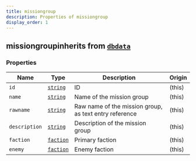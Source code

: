 ```yaml
---
title: missiongroup
description: Properties of missiongroup
display_order: 1
---
```


## missiongroupinherits from [`dbdata`](./dbdata.html)

### Properties

| Name | Type | Description | Origin |
|------|------|-------------|--------|
| `id` | [`string`](./string.html) | ID | (this) |
| `name` | [`string`](./string.html) | Name of the mission group | (this) |
| `rawname` | [`string`](./string.html) | Raw name of the mission group, as text entry reference | (this) |
| `description` | [`string`](./string.html) | Description of the mission group | (this) |
| `faction` | [`faction`](./faction.html) | Primary faction | (this) |
| `enemy` | [`faction`](./faction.html) | Enemy faction | (this) |

